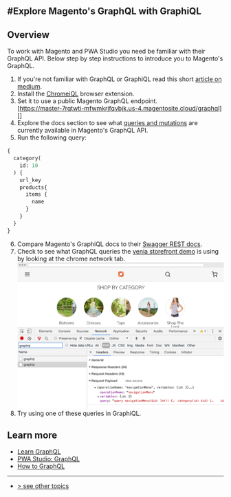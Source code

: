 #Explore Magento's GraphQL with GraphiQL
---

## Overview

To work with Magento and PWA Studio you need be familiar with their GraphQL API.
Below step by step instructions to introduce you to Magento's GraphQL.

1.  If you're not familiar with GraphQL or GraphiQL read this short [article on medium][].
1.  Install the [ChromeiQL][] browser extension.
1.  Set it to use a public Magento GraphQL endpoint.      
[https://master-7rqtwti-mfwmkrjfqvbjk.us-4.magentosite.cloud/graphql][]
1.  Explore the docs section to see what [queries and mutations][] are currently available in Magento's GraphQL API.
1.  Run the following query:

```graphql
{
  category(
    id: 10
  ) {
    url_key
    products{
      items {
        name
      }
    }
  }
}
```
6.  Compare Magento's GraphiQL docs to their [Swagger REST docs][].
1.  Check to see what GraphQL queries the [venia storefront demo][] is using by looking at the chrome network tab.
![chrome network tab][]
1.  Try using one of these queries in GraphiQL.

## Learn more

-   [Learn GraphQL](https://graphql.org/learn)
-   [PWA Studio: GraphQL][]
-   [How to GraphQL](https://www.howtographql.com/)

---
- [> see other topics](../../README.md#topics)

[PWA Studio: GraphQL]: https://magento.github.io/pwa-studio/technologies/basic-concepts/graphql/
[chrome network tab]: ./images/graphql-network-screenshot.png
[article on medium]: https://medium.com/the-graphqlhub/graphiql-graphql-s-killer-app-9896242b2125
[ChromeiQL]: https://chrome.google.com/webstore/detail/chromeiql/fkkiamalmpiidkljmicmjfbieiclmeij
[queries and mutations]: https://graphql.org/learn/queries/
[Swagger REST docs]: https://devdocs.magento.com/swagger/
[venia storefront demo]: https://venia.magento.com/
[https://master-7rqtwti-mfwmkrjfqvbjk.us-4.magentosite.cloud/graphql]: https://master-7rqtwti-mfwmkrjfqvbjk.us-4.magentosite.cloud/graphql
